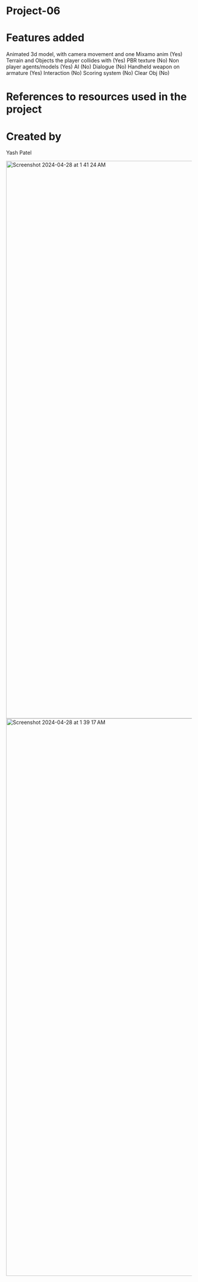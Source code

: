 # Project-06

# Features added
Animated 3d model, with camera movement and one Mixamo anim (Yes)
Terrain and Objects the player collides with (Yes)
PBR texture (No)
Non player agents/models (Yes) 
AI (No)
Dialogue (No)
Handheld weapon on armature (Yes)
Interaction (No)
Scoring system (No)
Clear Obj (No)

# References to resources used in the project

# Created by
Yash Patel

<img width="1512" alt="Screenshot 2024-04-28 at 1 41 24 AM" src="https://github.com/Yash-C220/Yasmpate-Project-06-3DRPG/assets/156153471/649235e8-d88d-4279-a4e9-f88906a4bc97">


<img width="1512" alt="Screenshot 2024-04-28 at 1 39 17 AM" src="https://github.com/Yash-C220/Yasmpate-Project-06-3DRPG/assets/156153471/3bf0336a-013c-4982-a30e-c9a7f1a3dbb3">
